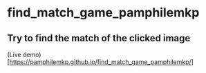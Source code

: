 # find_match_game_pamphilemkp
## Try to find the match of the clicked image
(Live demo)[https://pamphilemkp.github.io/find_match_game_pamphilemkp/]
